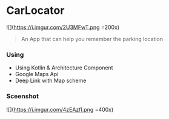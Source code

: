 CarLocator
===
![](https://i.imgur.com/2U3MFwT.png =200x)
> An App that can help you remember the parking location
### Using
* Using Kotlin & Architecture Component
* Google Maps Api
* Deep Link with Map scheme

### Sceenshot
![](https://i.imgur.com/4zEAzfI.png =400x)
